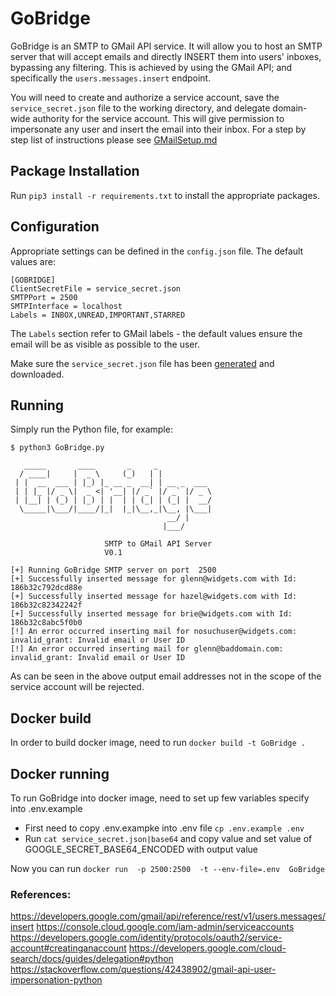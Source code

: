 # GoBridge

GoBridge is an SMTP to GMail API service. It will allow you to host an SMTP server that will accept emails and directly INSERT them into users' inboxes, bypassing any filtering. This is achieved by using the GMail API; and specifically the `users.messages.insert` endpoint.

You will need to create and authorize a service account, save the `service_secret.json` file to the working directory, and delegate domain-wide authority for the service account. This will give permission to impersonate any user and insert the email into their inbox. For a step by step list of instructions please see [GMailSetup.md](GMailSetupDocumentation/GMailSetup.md)


## Package Installation
Run `pip3 install -r requirements.txt` to install the appropriate packages.

## Configuration
Appropriate settings can be defined in the `config.json` file. The default values are:

```
[GOBRIDGE]
ClientSecretFile = service_secret.json
SMTPPort = 2500
SMTPInterface = localhost
Labels = INBOX,UNREAD,IMPORTANT,STARRED
```

The `Labels` section refer to GMail labels - the default values ensure the email will be as visible as possible to the user.

Make sure the `service_secret.json` file has been [generated](https://developers.google.com/identity/protocols/oauth2/service-account#creatinganaccount) and downloaded. 

## Running
Simply run the Python file, for example:

```
$ python3 GoBridge.py

   _____       ____       _     _            
  / ____|     |  _ \     (_)   | |           
 | |  __  ___ | |_) |_ __ _  __| | __ _  ___ 
 | | |_ |/ _ \|  _ <| '__| |/ _` |/ _` |/ _ \
 | |__| | (_) | |_) | |  | | (_| | (_| |  __/
  \_____|\___/|____/|_|  |_|\__,_|\__, |\___|
                                   __/ |     
                                  |___/

                     SMTP to GMail API Server
                     V0.1

[+] Running GoBridge SMTP server on port  2500
[+] Successfully inserted message for glenn@widgets.com with Id: 186b32c792dcd88e
[+] Successfully inserted message for hazel@widgets.com with Id: 186b32c82342242f
[+] Successfully inserted message for brie@widgets.com with Id: 186b32c8abc5f0b0
[!] An error occurred inserting mail for nosuchuser@widgets.com: invalid_grant: Invalid email or User ID
[!] An error occurred inserting mail for glenn@baddomain.com: invalid_grant: Invalid email or User ID
```
As can be seen in the above output email addresses not in the scope of the service account will be rejected.


## Docker build

In order to build docker image, need to run `docker build -t GoBridge .`

## Docker running

To run GoBridge into docker image, need to set up few variables specify into .env.example
- First need to copy .env.exampke into .env file `cp .env.example .env`
- Run `cat service_secret.json|base64` and copy value and set value of GOOGLE_SECRET_BASE64_ENCODED with output value

Now you can run `docker run  -p 2500:2500  -t --env-file=.env  GoBridge`

### References:
https://developers.google.com/gmail/api/reference/rest/v1/users.messages/insert
https://console.cloud.google.com/iam-admin/serviceaccounts
https://developers.google.com/identity/protocols/oauth2/service-account#creatinganaccount
https://developers.google.com/cloud-search/docs/guides/delegation#python
https://stackoverflow.com/questions/42438902/gmail-api-user-impersonation-python
